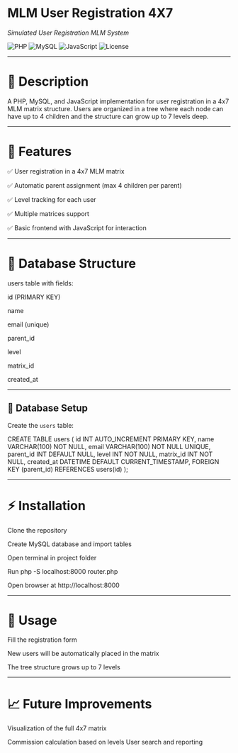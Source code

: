 # MLM User Registration 4X7

_Simulated User Registration MLM System_

![PHP](https://img.shields.io/badge/PHP-8.2-blue)
![MySQL](https://img.shields.io/badge/MySQL-8.0-orange)
![JavaScript](https://img.shields.io/badge/JavaScript-ES6-yellow)
![License](https://img.shields.io/badge/license-MIT-green)

---

# 📝 Description

A PHP, MySQL, and JavaScript implementation for user registration in a 4x7 MLM matrix structure. Users are organized in a tree where each node can have up to 4 children and the structure can grow up to 7 levels deep.

---

# 🚀 Features

✅ User registration in a 4x7 MLM matrix

✅ Automatic parent assignment (max 4 children per parent)

✅ Level tracking for each user

✅ Multiple matrices support

✅ Basic frontend with JavaScript for interaction

---

# 💾 Database Structure

users table with fields:

id (PRIMARY KEY)

name

email (unique)

parent_id

level

matrix_id

created_at

---

## 💾 Database Setup

Create the `users` table:

CREATE TABLE users (
    id INT AUTO_INCREMENT PRIMARY KEY,
    name VARCHAR(100) NOT NULL,
    email VARCHAR(100) NOT NULL UNIQUE,
    parent_id INT DEFAULT NULL,
    level INT NOT NULL,
    matrix_id INT NOT NULL,
    created_at DATETIME DEFAULT CURRENT_TIMESTAMP,
    FOREIGN KEY (parent_id) REFERENCES users(id)
);


---

# ⚡ Installation

Clone the repository

Create MySQL database and import tables

Open terminal in project folder

Run php -S localhost:8000 router.php

Open browser at http://localhost:8000

---

# 🎯 Usage

Fill the registration form

New users will be automatically placed in the matrix

The tree structure grows up to 7 levels

---

# 📈 Future Improvements

Visualization of the full 4x7 matrix

Commission calculation based on levels
User search and reporting

